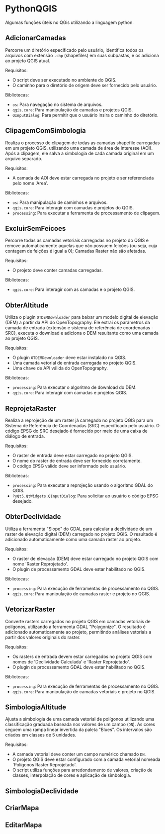 # PythonQGIS

Algumas funções úteis no QGis utilizando a linguagem python.

## AdicionarCamadas

Percorre um diretório especificado pelo usuário, identifica todos os arquivos com extensão `.shp` (shapefiles) em suas subpastas, e os adiciona ao projeto QGIS atual.

Requisitos:
- O script deve ser executado no ambiente do QGIS.
- O caminho para o diretório de origem deve ser fornecido pelo usuário.

Bibliotecas:
- `os`: Para navegação no sistema de arquivos.
- `qgis.core`: Para manipulação de camadas e projetos QGIS.
- `QInputDialog`: Para permitir que o usuário insira o caminho do diretório.

## ClipagemComSimbologia

Realiza o processo de clipagem de todas as camadas shapefile carregadas em um projeto QGIS, utilizando uma camada de área de interesse (AOI). Após a clipagem, ele salva a simbologia de cada camada original em um arquivo separado.

Requisitos:
- A camada de AOI deve estar carregada no projeto e ser referenciada pelo nome 'Area'.

Bibliotecas:
- `os`: Para manipulação de caminhos e arquivos.
- `qgis.core`: Para interagir com camadas e projetos do QGIS.
- `processing`: Para executar a ferramenta de processamento de clipagem.

## ExcluirSemFeicoes

Percorre todas as camadas vetoriais carregadas no projeto do QGIS e remove automaticamente aquelas que não possuem feições (ou seja, cuja contagem de feições é igual a 0);
Camadas Raster não são afetadas.

Requisitos:
- O projeto deve conter camadas carregadas.

Bibliotecas:
- `qgis.core`: Para interagir com as camadas e o projeto QGIS.

## ObterAltitude

Utiliza o plugin `OTDEMDownloader` para baixar um modelo digital de elevação (DEM) a partir da API do OpenTopography. Ele extrai os parâmetros da camada de entrada (extensão e sistema de referência de coordenadas - SRC), executa o download e adiciona o DEM resultante como uma camada ao projeto QGIS.

Requisitos:
- O plugin `OTDEMDownloader` deve estar instalado no QGIS.
- Uma camada vetorial de entrada carregada no projeto QGIS.
- Uma chave de API válida do OpenTopography.

Bibliotecas:
- `processing`: Para executar o algoritmo de download do DEM.
- `qgis.core`: Para interagir com camadas e projetos QGIS.

## ReprojetaRaster

Realiza a reprojeção de um raster já carregado no projeto QGIS para um Sistema de Referência de Coordenadas (SRC) especificado pelo usuário. O código EPSG do SRC desejado é fornecido por meio de uma caixa de diálogo de entrada.

Requisitos:
- O raster de entrada deve estar carregado no projeto QGIS.
- O nome do raster de entrada deve ser fornecido corretamente.
- O código EPSG válido deve ser informado pelo usuário.

Bibliotecas:
- `processing`: Para executar a reprojeção usando o algoritmo GDAL do QGIS.
- `PyQt5.QtWidgets.QInputDialog`: Para solicitar ao usuário o código EPSG desejado.

## ObterDeclividade

Utiliza a ferramenta "Slope" do GDAL para calcular a declividade de um raster de elevação digital (DEM) carregado no projeto QGIS. O resultado é adicionado automaticamente como uma camada raster ao projeto.

Requisitos:
- O raster de elevação (DEM) deve estar carregado no projeto QGIS com nome 'Raster Reprojetado'.
- O plugin de processamento GDAL deve estar habilitado no QGIS.

Bibliotecas:
- `processing`: Para execução de ferramentas de processamento no QGIS.
- `qgis.core`: Para manipulação de camadas raster e projeto no QGIS.

## VetorizarRaster

Converte rasters carregados no projeto QGIS em camadas vetoriais de polígonos, utilizando a ferramenta GDAL "Polygonize". O resultado é adicionado automaticamente ao projeto, permitindo análises vetoriais a partir dos valores originais do raster.

Requisitos:
- Os rasters de entrada devem estar carregados no projeto QGIS com nomes de 'Declividade Calculada' e 'Raster Reprojetado'.
- O plugin de processamento GDAL deve estar habilitado no QGIS.

Bibliotecas:
- `processing`: Para execução de ferramentas de processamento no QGIS.
- `qgis.core`: Para manipulação de camadas vetoriais e projeto no QGIS.


## SimbologiaAltitude

Ajusta a simbologia de uma camada vetorial de polígonos utilizando uma classificação graduada baseada nos valores de um campo (`DN`). As cores seguem uma rampa linear invertida da paleta "Blues". Os intervalos são criados em classes de 5 unidades.

Requisitos:
- A camada vetorial deve conter um campo numérico chamado `DN`.
- O projeto QGIS deve estar configurado com a camada vetorial nomeada 'Polígonos Raster Reprojetado'.
- O script utiliza funções para arredondamento de valores, criação de classes, interpolação de cores e aplicação de simbologia.


## SimbologiaDeclividade


## CriarMapa


## EditarMapa
